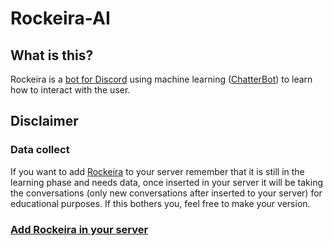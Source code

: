 # Rockeira-AI

## What is this?
Rockeira is a [bot for Discord](https://discordapp.com/developers/docs/intro) using machine learning ([ChatterBot](http://chatterbot.readthedocs.io/en/stable/)) to learn how to interact with the user.
## Disclaimer
### Data collect
If you want to add [Rockeira](https://goo.gl/jdEoHo) to your server remember that it is still in the learning phase and needs data, once inserted in your server it will be taking the conversations (only new conversations after inserted to your server) for educational purposes. If this bothers you, feel free to make your version.

### [Add Rockeira in your server](https://goo.gl/jdEoHo)
